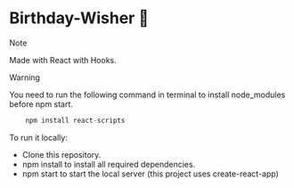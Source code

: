 # Birthday-Wisher 🎉
> [!NOTE]
> Made with React with Hooks.


> [!WARNING]
> You need to run the following command in terminal to install node_modules before npm start.
```javascript
    npm install react-scripts
```

To run it locally:

* Clone this repository.
* npm install to install all required dependencies.
* npm start to start the local server (this project uses create-react-app)


